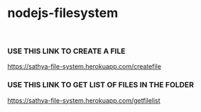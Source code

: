 # nodejs-filesystem
<br>

<h3>USE THIS LINK TO CREATE A FILE</h3>

<a>https://sathya-file-system.herokuapp.com/createfile</a>

<h3>USE THIS LINK TO GET LIST OF FILES IN THE FOLDER</h3>

<a>https://sathya-file-system.herokuapp.com/getfilelist</a>


